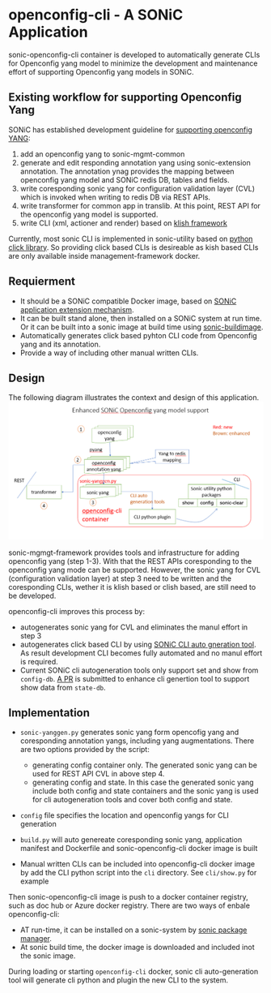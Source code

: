 # openconfig-cli - A SONiC Application

sonic-openconfig-cli container is developed to automatically generate CLIs for Openconfig yang model to minimize the development and maintenance effort of supporting Openconfig yang models in SONiC.

## Existing workflow for supporting Openconfig Yang
SONiC has established development guideline for [supporting openconfig YANG](https://github.com/project-arlo/SONiC/blob/e5922bd39823aaeb0a2297f75e051ff5cf1d3186/doc/mgmt/Developer%20Guide.md#23-openconfig-yang):
1. add an openconfig yang to sonic-mgmt-common
2. generate and edit responding annotation yang using sonic-extension annotation. The annotation ynag provides the mapping between openconfig yang model and SONiC redis DB, tables and fields.
3. write coresponding sonic yang for configuration validation layer (CVL) which is invoked when writing to redis DB via REST APIs. 
4. write transformer for common app in translib. At this point, REST API for the openconfig yang model is supported.
5. write CLI (xml, actioner and render) based on [klish framework](https://src.libcode.org/pkun/klish/src/master)

Currently, most sonic CLI is implemented in sonic-utility based on [python click library](https://click.palletsprojects.com/en/8.1.x/). So providing click based CLIs is desireable as kish based CLIs are only available inside management-framework docker.
   
## Requierment
- It should be a SONiC compatible Docker image, based on [SONiC application extension mechanism](https://github.com/sonic-net/SONiC/tree/master/doc/sonic-application-extension).
- It can be built stand alone, then installed on a SONiC system at run time. Or it can be built into a sonic image at build time using [sonic-buildimage](https://github.com/sonic-net/sonic-buildimage).
- Automatically generates click based pyhton CLI code from Openconfig yang and its annotation.
- Provide a way of including other manual written CLIs.

## Design 

The following diagram illustrates the context and design of this application.
<img src="openconfig-cli.png" alt="openconfig-cli application design" style="zoom: 50%;" />

sonic-mgmgt-framework provides tools and infrastructure for adding openconfig yang (step 1-3). With that the REST APIs coresponding to the openconfig yang mode can be supported. However, the sonic yang for CVL (configuration validation layer) at step 3 need to be written and the coresponding CLIs, wether it is klish based or clish based, are still need to be developed.

openconfig-cli improves this process by:
- autogenerates sonic yang for CVL and eliminates the manul effort in step 3
- autogenerates click based CLI by using [SONiC CLI auto gneration tool](https://github.com/sonic-net/SONiC/blob/master/doc/cli_auto_generation/cli_auto_generation.md). As result development CLI becomes fully automated and no manul effort is required.
- Current SONiC cli autogeneration tools only support set and show from `config-db`. [A PR](https://github.com/sonic-net/sonic-utilities/pull/3222) is submitted to enhance cli genertion tool to support show data from `state-db`.


## Implementation

- `sonic-yanggen.py` generates sonic yang form opencofig yang and coresponding annotation yangs, including yang augmentations. There are two options provided by the script:
    
    - generating config container only. The generated sonic yang can be used for REST API CVL in above step 4. 
    - generating config and state. In this case the generated sonic yang include both config and state containers and the sonic yang is used for cli autogeneration tools and cover both config and state.
- `config` file specifies the location and openconfig yangs for CLI generation
- `build.py` will auto genereate coresponding sonic yang, application manifest and Dockerfile and sonic-openconfig-cli docker image is built
- Manual written CLIs can be included into openconfig-cli docker image by add the CLI python script into the `cli` directory. See `cli/show.py` for example

Then sonic-openconfig-cli image is push to a docker container registry, such as doc hub or Azure docker registry. There are two ways of enbale openconfig-cli:
- AT run-time, it can be installed on a sonic-system by [sonic package manager](https://github.com/sonic-net/sonic-utilities/blob/master/doc/Command-Reference.md#sonic-package-manager).
- At sonic build time, the docker image is downloaded and included inot the sonic image.

During loading or starting `openconfig-cli` docker, sonic cli auto-generation tool will generate cli python and plugin the new CLI to the system.
